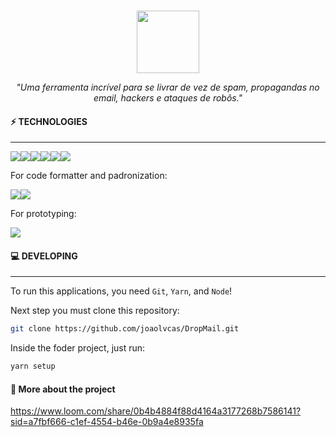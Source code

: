<br>
<p align="center">
<img align="center" src="https://temp-mail-blond.vercel.app/static/media/tempmail.d479dc225a0d1eac18bd.png" width='100' height='100' />
</p>
<p align="center"><i>"Uma ferramenta incrível para se livrar de vez de spam, propagandas no email, hackers e ataques de robôs."</i></p>

#### ⚡️ TECHNOLOGIES

---

<div style="display: flex; flex-direction: row;">
  <img src="https://img.shields.io/badge/React-61DAFB.svg?style=for-the-badge&logo=React&logoColor=black" />
  <img src="https://img.shields.io/badge/TypeScript-3178C6.svg?style=for-the-badge&logo=TypeScript&logoColor=white" />
  <img src="https://img.shields.io/badge/Apollo%20GraphQL-311C87.svg?style=for-the-badge&logo=Apollo-GraphQL&logoColor=white" />
  <img src="https://img.shields.io/badge/GraphQL-E10098.svg?style=for-the-badge&logo=GraphQL&logoColor=white" />
  <img src="https://img.shields.io/badge/Recoil-3578E5.svg?style=for-the-badge&logo=Recoil&logoColor=white" />
  <img src="https://img.shields.io/badge/styledcomponents-DB7093.svg?style=for-the-badge&logo=styled-components&logoColor=white" />
</div>


For code formatter and padronization:

<div style="display: flex; flex-direction: row;">
  <img src="https://img.shields.io/badge/ESLint-4B32C3.svg?style=for-the-badge&logo=ESLint&logoColor=white" />
  <img src="https://img.shields.io/badge/Prettier-F7B93E.svg?style=for-the-badge&logo=Prettier&logoColor=black" />
</div>

For prototyping:

<img src="https://img.shields.io/badge/Figma-F24E1E.svg?style=for-the-badge&logo=Figma&logoColor=white" />

#### 💻 DEVELOPING

---

To run this applications, you need `Git`, `Yarn`, and `Node`!

Next step you must clone this repository:

```bash
git clone https://github.com/joaolvcas/DropMail.git
```

Inside the foder project, just run:

```bash
yarn setup
```
#### 🎥 More about the project
<a>https://www.loom.com/share/0b4b4884f88d4164a3177268b7586141?sid=a7fbf666-c1ef-4554-b46e-0b9a4e8935fa</a>
